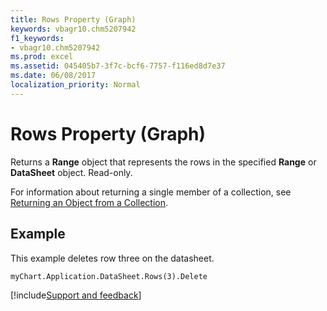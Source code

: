 ```yaml
---
title: Rows Property (Graph)
keywords: vbagr10.chm5207942
f1_keywords:
- vbagr10.chm5207942
ms.prod: excel
ms.assetid: 045405b7-3f7c-bcf6-7757-f116ed8d7e37
ms.date: 06/08/2017
localization_priority: Normal
---
```



# Rows Property (Graph)

Returns a  **Range** object that represents the rows in the specified **Range** or **DataSheet** object. Read-only.

For information about returning a single member of a collection, see  [Returning an Object from a Collection](../excel/Concepts/Workbooks-and-Worksheets/returning-an-object-from-a-collection-excel.md).

## Example

This example deletes row three on the datasheet.


```vb
myChart.Application.DataSheet.Rows(3).Delete
```

[!include[Support and feedback](~/includes/feedback-boilerplate.md)]